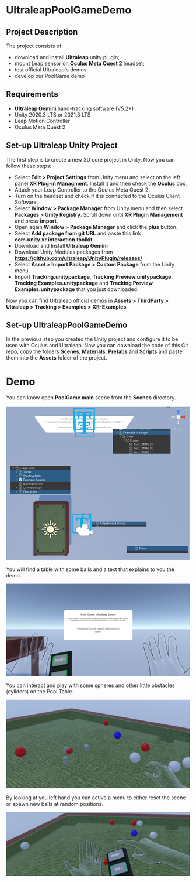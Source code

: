 # UltraleapPoolGameDemo
## Project Description
The project consists of:
- download and install **Ultraleap** unity plugin;
- mount Leap sensor on **Oculus Meta Quest 2** headset;
- test official Ultraleap's demos
- develop our PoolGame demo

## Requirements
- **Ultraleap Gemini** hand-tracking software (V5.2+)
- Unity 2020.3 LTS or 2021.3 LTS
- Leap Motion Controller
- Oculus Meta Quest 2

## Set-up Ultraleap Unity Project 
The first step is to create a new 3D core project in Unity. Now you can follow these steps:
- Select **Edit > Project Settings** from Unity menu and select on the left panel **XR Plug-in Managment**. Install it and then check the **Oculus** box.
- Attach your Leap Controller to the Oculus Meta Quest 2.
- Turn on the headset and check if it is connected to the Oculus Client Software.
- Select **Window > Package Manager** from Unity menu and then select **Packages > Unity Registry**. Scroll down until **XR Plugin Management** and press **import**.
- Open again **Window > Package Manager** and click the **plus** button.
- Select **Add package from git URL** and paste this link **com.unity.xr.interaction.toolkit**.
- Download and Install **Ultraleap Gemini** 
- Download Unity Modules packages from **https://github.com/ultraleap/UnityPlugin/releases/**
- Select **Asset > Import Package > Custom Package** from the Unity menu.
- Import **Tracking.unitypackage**, **Tracking Preview.unitypackage**, **Tracking Examples.unitypackage** and **Tracking Preview Examples.unitypackage** that you just downloaded.

Now you can find Ultraleap official demos in **Assets > ThirdParty > Ultraleap > Tracking > Examples > XR-Examples**.

## Set-up UltraleapPoolGameDemo
In the previous step you created the Unity project and configure it to be used with Oculus and Ultraleap. Now you can download the code of this Git repo, copy the folders **Scenes**, **Materials**, **Prefabs** and **Scripts** and paste them into the **Assets** folder of the project.

# Demo
You can know open **PoolGame main** scene from the **Scenes** directory.

![Scene](images/20scene.png)

You will find a table with some balls and a text that explains to you the demo.

![Scene](images/20game.png)

You can interact and play with some spheres and other little obstacles (cyliders) on the Pool Table. 

![Scene](images/20action.png)

By looking at you left hand you can active a menu to either reset the scene or spawn new balls at random positions.

![Scene](images/20action1.png)
